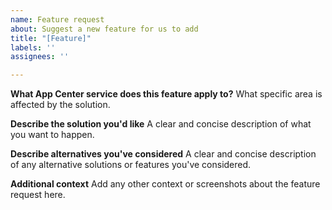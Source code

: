 ```yaml
---
name: Feature request
about: Suggest a new feature for us to add
title: "[Feature]"
labels: ''
assignees: ''

---
```


**What App Center service does this feature apply to?**
What specific area is affected by the solution.

**Describe the solution you'd like**
A clear and concise description of what you want to happen.

**Describe alternatives you've considered**
A clear and concise description of any alternative solutions or features you've considered.

**Additional context**
Add any other context or screenshots about the feature request here.

